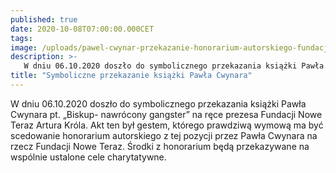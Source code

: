 ```yaml
---
published: true
date: 2020-10-08T07:00:00.000CET
tags: 
image: /uploads/pawel-cwynar-przekazanie-honorarium-autorskiego-fundacji-nowe-teraz.jpg
description: >-
   W dniu 06.10.2020 doszło do symbolicznego przekazania książki Pawła Cwynara pt. „Biskup- nawrócony gangster”.
title: "Symboliczne przekazanie książki Pawła Cwynara"
---
```


W dniu 06.10.2020 doszło do symbolicznego przekazania książki Pawła Cwynara pt. „Biskup- nawrócony gangster” na ręce prezesa Fundacji Nowe Teraz Artura Króla. Akt ten był gestem, którego prawdziwą wymową ma być scedowanie honorarium autorskiego z tej pozycji przez Pawła Cwynara na rzecz Fundacji Nowe Teraz. Środki z honorarium będą przekazywane na wspólnie ustalone cele charytatywne.

